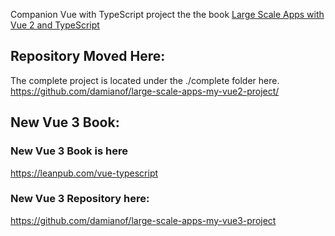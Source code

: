 Companion Vue with TypeScript project the the book [Large Scale Apps with Vue 2 and TypeScript](
https://leanpub.com/large-scale-apps-with-vue2-and-typescript "Large Scale Apps with Vue 2 and TypeScript")

## Repository Moved Here:
The complete project is located under the ./complete folder here.
https://github.com/damianof/large-scale-apps-my-vue2-project/

## New Vue 3 Book:
### New Vue 3 Book is here 
https://leanpub.com/vue-typescript

### New Vue 3 Repository here:
https://github.com/damianof/large-scale-apps-my-vue3-project
